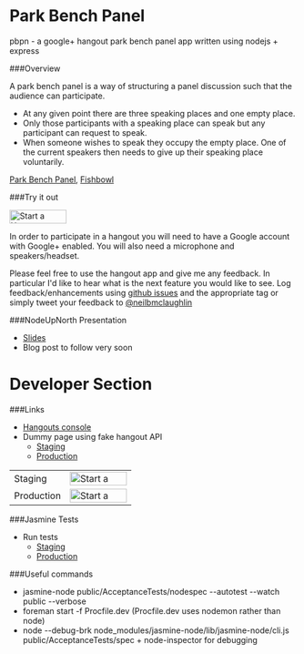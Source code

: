 Park Bench Panel
================

pbpn - a google+ hangout park bench panel app written using nodejs + express

###Overview

A park bench panel is a way of structuring a panel discussion such that the audience can participate.

* At any given point there are three speaking places and one empty place.
* Only those participants with a speaking place can speak but any participant can request to speak.
* When someone wishes to speak they occupy the empty place. One of the current speakers then needs to give up their speaking place voluntarily.

[Park Bench Panel](http://c2.com/cgi/wiki?ParkBenchPanel),
[Fishbowl](http://c2.com/cgi/wiki?FishBowl)

###Try it out

<a href="https://plus.google.com/hangouts/_?gid=727799527310" style="text-decoration:none;">
  <img src="https://ssl.gstatic.com/s2/oz/images/stars/hangout/1/gplus-hangout-24x100-normal.png"
    alt="Start a Hangout"
    style="border:0;width:100px;height:24px;"/>
</a>

In order to participate in a hangout you will need to have a Google account with Google+ enabled. You will also need a microphone and speakers/headset.

Please feel free to use the hangout app and give me any feedback. In particular I'd like to hear what is the next feature you would like to see. Log feedback/enhancements using [github issues](https://github.com/neilbmclaughlin/pbpn/issues) and the appropriate tag or simply tweet your feedback to [@neilbmclaughlin](https://twitter.com/neilbmclaughlin)

###NodeUpNorth Presentation

* [Slides](https://docs.google.com/presentation/d/1FQb8rQaRBmAyZL6triQaTikuqaKWJkxxITkmF3Vd8qw/pub?start=false&loop=false&delayms=3000)
* Blog post to follow very soon

Developer Section
===============

###Links

* [Hangouts console](https://code.google.com/apis/console/b/0/#project:727799527310)
* Dummy page using fake hangout API
    * [Staging](http://calm-reaches-6125.herokuapp.com/dummy-pbp)
    * [Production](http://damp-tor-3817.herokuapp.com/dummy-pbp)

<table>
    <tr>
        <td>Staging</td>
        <td>
          <a href="https://plus.google.com/hangouts/_?gid=906710246586" style="text-decoration:none;">
            <img src="https://ssl.gstatic.com/s2/oz/images/stars/hangout/1/gplus-hangout-24x100-normal.png"
            alt="Start a Hangout" style="border:0;width:100px;height:24px;"/>
          </a>
        </td>
    </tr>
    <tr>
      <td>Production</td>
      <td>
        <a href="https://plus.google.com/hangouts/_?gid=727799527310" style="text-decoration:none;">
          <img src="https://ssl.gstatic.com/s2/oz/images/stars/hangout/1/gplus-hangout-24x100-normal.png"
          alt="Start a Hangout" style="border:0;width:100px;height:24px;"/>
        </a>
      </td>
</table>

###Jasmine Tests

* Run tests
    * [Staging](http://calm-reaches-6125.herokuapp.com/AcceptanceTests/SpecRunner.html)
    * [Production](http://damp-tor-3817.herokuapp.com/AcceptanceTests/SpecRunner.html)

###Useful commands

* jasmine-node public/AcceptanceTests/nodespec --autotest --watch public --verbose
* foreman start -f Procfile.dev (Procfile.dev uses nodemon rather than node)
* node --debug-brk node_modules/jasmine-node/lib/jasmine-node/cli.js public/AcceptanceTests/spec + node-inspector for debugging
